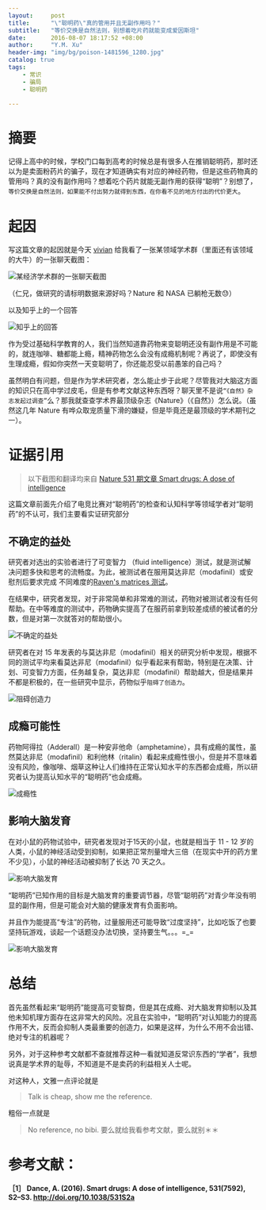 ```yaml
---
layout:     post
title:      "\"聪明药\"真的管用并且无副作用吗？"
subtitle:   "等价交换是自然法则，别想着吃片药就能变成爱因斯坦"
date:       2016-08-07 18:17:52 +08:00
author:     "Y.M. Xu"
header-img: "img/bg/poison-1481596_1280.jpg"
catalog: true
tags:
    - 常识
    - 骗局
    - 聪明药

---
```

# 摘要

记得上高中的时候，学校门口每到高考的时候总是有很多人在推销聪明药，那时还以为是卖面粉药片的骗子，现在才知道确实有对应的神经药物，但是这些药物真的管用吗？真的没有副作用吗？想着吃个药片就能无副作用的获得“聪明”？别想了，`等价交换是自然法则，如果能不付出努力就得到东西，在你看不见的地方付出的代价更大`。

# 起因
写这篇文章的起因就是今天 [vivian](http://vivianzhang.me) 给我看了一张某领域学术群（里面还有该领域的大牛）的一张聊天截图：

![某经济学术群的一张聊天截图](/img/post/2016-08-07-smart-drug/1.pic.jpg)

（仁兄，做研究的请标明数据来源好吗？Nature 和 NASA 已躺枪无数😓）

以及知乎上的一个回答

![知乎上的回答](/img/post/2016-08-07-smart-drug/2.pic.jpg)

作为受过基础科学教育的人，我们当然知道靠药物来变聪明还没有副作用是不可能的，就连咖啡、糖都能上瘾，精神药物怎么会没有成瘾机制呢？再说了，即使没有生理成瘾，假如你突然一天变聪明了，你还能忍受以前愚笨的自己吗？

虽然明白有问题，但是作为学术研究者，怎么能止步于此呢？尽管我对大脑这方面的知识只在高中学过皮毛，但是有参考文献这种东西呀？聊天里不是说`“《自然》杂志发起过调查”`么？那我就查查学术界最顶级杂志《Nature》（《自然》）怎么说。（虽然这几年 Nature 有哗众取宠质量下滑的嫌疑，但是毕竟还是最顶级的学术期刊之一）。

# 证据引用

>以下截图和翻译均来自 [Nature 531 期文章 Smart drugs: A dose of intelligence](http://www.nature.com/nature/journal/v531/n7592_supp/full/531S2a.html)

这篇文章前面先介绍了电竞比赛对“聪明药”的检查和认知科学等领域学者对“聪明药”的不认可，我们主要看实证研究部分

## 不确定的益处

研究者对选出的实验者进行了可变智力 （fluid intelligence）测试，就是测试解决问题多快和思考的流畅度。为此，被测试者在服用莫达非尼（modafinil）或安慰剂后要求完成 不同难度的[Raven's matrices 测试](https://zh.wikipedia.org/wiki/%E7%91%9E%E6%96%87%E6%B0%8F%E6%A8%99%E6%BA%96%E6%8E%A8%E7%90%86%E6%B8%AC%E9%A9%97)。

在结果中，研究者发现，对于非常简单和非常难的测试，药物对被测试者没有任何帮助。在中等难度的测试中，药物确实提高了在服药前拿到较差成绩的被试者的分数，但是对第一次就答对的帮助很小。

![不确定的益处](/img/post/2016-08-07-smart-drug/3.pic_hd.jpg)

研究者在对 15 年发表的与莫达非尼（modafinil）相关的研究分析中发现，根据不同的测试平均来看莫达非尼（modafinil）似乎看起来有帮助，特别是在决策、计划、可变智力方面，任务越复杂，莫达非尼（modafinil）帮助越大，但是结果并不都是积极的，在一些研究中显示，药物似乎`阻碍了创造力`。

![阻碍创造力](/img/post/2016-08-07-smart-drug/4.pic.jpg)

## 成瘾可能性

药物阿得拉（Adderall）是一种安非他命（amphetamine），具有成瘾的属性，虽然莫达非尼（modafinil）和利他林（ritalin）看起来成瘾性很小，但是并不意味着没有风险，像咖啡、烟草这种让人们维持在正常认知水平的东西都会成瘾，所以研究者认为提高认知水平的“聪明药”也会成瘾。

![成瘾性](/img/post/2016-08-07-smart-drug/5.pic_hd.jpg)

## 影响大脑发育

在对小鼠的药物试验中，研究者发现对于15天的小鼠，也就是相当于 11 - 12 岁的人类，小鼠的神经活动受到抑制，如果把正常剂量增大三倍（在现实中开的药方里不少见），小鼠的神经活动被抑制了长达 70 天之久。

![影响大脑发育](/img/post/2016-08-07-smart-drug/6.pic_hd.jpg)

“聪明药”已知作用的目标是大脑发育的重要调节器，尽管“聪明药”对青少年没有明显的副作用，但是可能会对大脑的健康发育有负面影响。

并且作为能提高“专注”的药物，过量服用还可能导致“过度坚持”，比如吃饭了也要坚持玩游戏，谈起一个话题没办法切换，坚持要生气。。。=_=

![影响大脑发育](/img/post/2016-08-07-smart-drug/7.pic_hd.jpg)

# 总结

首先虽然看起来“聪明药”能提高可变智商，但是其在成瘾、对大脑发育抑制以及其他未知机理方面存在这非常大的风险。况且在实验中，“聪明药”对认知能力的提高作用不大，反而会抑制人类最重要的创造力，如果是这样，为什么不用不会出错、绝对专注的机器呢？

另外，对于这种参考文献都不查就推荐这种一看就知道反常识东西的“学者”，我想说真是学术界的耻辱，不知道是不是卖药的利益相关人士呢。

对这种人，文雅一点评论就是

> Talk is cheap, show me the reference.

粗俗一点就是

> No reference, no bibi. 要么就给我看参考文献，要么就别＊＊



# 参考文献：

__［1］ Dance, A. (2016). Smart drugs: A dose of intelligence, 531(7592), S2–S3. http://doi.org/10.1038/531S2a__
